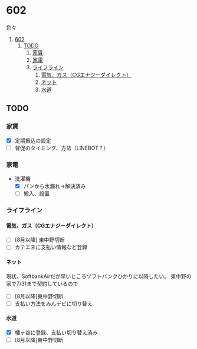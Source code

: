 # 602
色々

1. [602](#602)
   1. [TODO](#todo)
      1. [家賃](#家賃)
      2. [家電](#家電)
      3. [ライフライン](#ライフライン)
         1. [電気、ガス（CGエナジーダイレクト）](#電気ガスcgエナジーダイレクト)
         2. [ネット](#ネット)
         3. [水道](#水道)


## TODO

### 家賃

- [x] 定期振込の設定
- [ ] 督促のタイミング、方法（LINEBOT？）

### 家電

- 洗濯機
  - [x] パンから水漏れ→解決済み
  - [ ] 搬入、設置

### ライフライン

#### 電気、ガス（CGエナジーダイレクト）
  - [ ] [8月以降] 東中野切断 
  - [ ] カテエネに支払い情報など登録
 
#### ネット

現状、SoftbankAirだが早いところソフトバンクひかりに以降したい。
東中野の家で7/31まで契約しているので
- [ ] [8月以降]東中野切断
- [ ] 支払い方法をみんデビに切り替え

#### 水道
- [x] 幡ヶ谷に登録、支払い切り替え済み
- [ ] [8月以降]東中野切断
